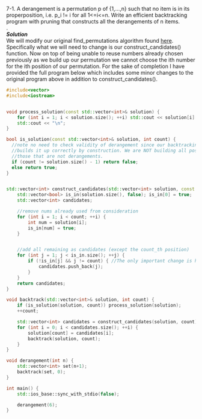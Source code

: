 7-1. A derangement is a permutation p of {1,...,n} such that no item is in its properposition, i.e. p_i != i for all 1<=i<=n. 
Write an efficient backtracking program with pruning that constructs all the derangements of n items.   
.   
***Solution***   
We will modify our original find_permutations algorithm found [here](https://github.com/Hussein-A/Data-Structures-and-Algorithms/blob/master/Combinatorial%20Search%20and%20Heuristic%20Search%20Methods/Backtracking/All%20Permutations.cpp).
Specifically what we will need to change is our construct_candidates() function. Now on top of being unable to reuse numbers already chosen
previously as we build up our permutation we cannot choose the ith number for the ith position of our permutation. For the sake
of completion I have provided the full program below which includes some minor changes to the original program above in addition to
construct_candidates().

```c++
#include<vector>
#include<iostream>


void process_solution(const std::vector<int>& solution) {
	for (int i = 1; i < solution.size(); ++i) std::cout << solution[i] << " ";
	std::cout << "\n";
}

bool is_solution(const std::vector<int>& solution, int count) {
  //note no need to check validity of derangement since our backtracking algorithm
  //builds it up correctly by construction. We are NOT building all possible permutations and then removing
  //those that are not derangements.
  if (count != solution.size() - 1) return false;
  else return true;
}


std::vector<int> construct_candidates(std::vector<int> solution, const int count) {
	std::vector<bool> is_in(solution.size(), false); is_in[0] = true;
	std::vector<int> candidates;

	//remove nums already used from consideration
	for (int i = 1; i < count; ++i) {
		int num = solution[i];
		is_in[num] = true;
	}


	//add all remaining as candidates (except the count_th position)
	for (int j = 1; j < is_in.size(); ++j) {
		if (!is_in[j] && j != count) { //The only important change is here
			candidates.push_back(j);
		}
	}
	return candidates;
}

void backtrack(std::vector<int>& solution, int count) {
	if (is_solution(solution, count)) process_solution(solution);
	++count;

	std::vector<int> candidates = construct_candidates(solution, count);
	for (int i = 0; i < candidates.size(); ++i) {
		solution[count] = candidates[i];
		backtrack(solution, count);
	}
}

void derangement(int n) {
	std::vector<int> set(n+1);
	backtrack(set, 0);
}

int main() {
	std::ios_base::sync_with_stdio(false);

	derangement(6);
}

```
